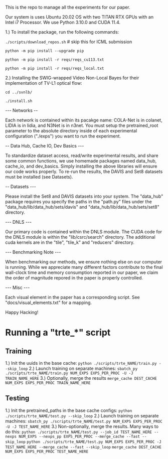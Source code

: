 This is the repo to manage all the experiments for our paper.

Our system is uses Ubuntu 20.02 OS with two TITAN RTX GPUs with an Intel i7 Processor. We use Python 3.10.0 and CUDA 11.4.

1.) To install the package, run the following commands:

`./scripts/download_repos.sh` # skip this for ICML submission

`python -m pip install --upgrade pip`

`python -m pip install -r reqs/reqs_cu113.txt`

`python -m pip install -r reqs/reqs_local.txt`

2.) Installing the SWIG-wrapped Video Non-Local Bayes for their implementation of TV-L1 optical flow:

`cd ../svnlb/`

`./install.sh`

--- Networks --

Each network is contained within its pacakge name: COLA-Net is in colanet, LIDIA is in lidia, and N3Net is in n3net. You must setup the pretrained_root parameter to the absolute directory inside of each experimental configuration ("./exps") you want to run the experiment.

-- Data Hub, Cache IO, Dev Basics ---

To standardize dataset access, read/write experimental results, and share some common functions, we use homemade packages named data_hub, cache_io, and dev_basics. Simply installing the above libraries will ensure our code works properly. To re-run the results, the DAVIS and Set8 datasets must be installed (see Datasets).

-- Datasets ---

Please install the Set8 and DAVIS datasets into your system. The "data_hub" package requires you specify the paths in the "path.py" files under the "data_hub/lib/data_hub/sets/davis" and "data_hub/lib/data_hub/sets/set8" directory.

--- DNLS ---

Our primary code is contained within the DNLS module. The CUDA code for the DNLS module is within the "lib/csrc/search" directory. The additional cuda kernels are in the "tile", "tile_k" and "reducers" directory.

--- Benchmarking Note ---

When benchmarking our methods, we ensure nothing else on our computer is running. While we appreciate many different factors contribute to the final wall-clock time and memory consumption reported in our paper, we claim the order of magnitude repored in the paper is properly controlled.

--- Misc ---

Each visual element in the paper has a corresponding script. See "docs/visual_elements.txt" for a mapping.

Happy Hacking!


# Running a "trte_*" script

## Training

1.) Init the uuids in the base cache:
    `python ./scripts/trte_NAME/train.py --skip_loop`
2.) Launch training on separate machines:
    `sbatch_py ./scripts/trte_NAME/train.py NUM_EXPS EXPS_PER_PROC -U -J TRAIN_NAME_HERE`
3.) Optionally, merge the results
    `merge_cache DEST_CACHE NUM_EXPS EXPS_PER_PROC TRAIN_NAME_HERE`

## Testing

1.) Init the pretrained_paths in the base cache configs:
    `python ./scripts/trte_NAME/test.py --skip_loop`
2.) Launch training on separate machines:
    `sbatch_py ./scripts/trte_NAME/test.py NUM_EXPS EXPS_PER_PROC -U -J TEST_NAME_HERE`
3.) Non-optionally, merge the results. Many ways to do this:
    `python ./scripts/trte_NAME/test.py --job_id TEST_NAME_HERE --nexps NUM_EXPS --nexps_pp EXPS_PER_PROC --merge_cache --fast --skip_loop`
    `python ./scripts/trte_NAME/test.py NUM_EXPS EXPS_PER_PROC -J TEST_NAME_HERE --merge_cache --fast --skip_loop`
    `merge_cache DEST_CACHE NUM_EXPS EXPS_PER_PROC TEST_NAME_HERE`


